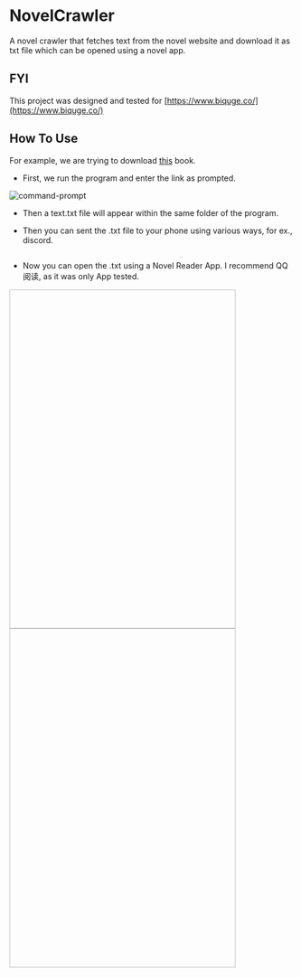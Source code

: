# NovelCrawler

A novel crawler that fetches text from the novel website and download it as txt file which can be opened using a novel app. 

## FYI 

This project was designed and tested for [https://www.biquge.co/](https://www.biquge.co/)

## How To Use 

For example, we are trying to download [this](https://www.biquge.co/9_9443/) book. 

* First, we run the program and enter the link as prompted. 

<img scr="/img/init.png" alt="command-prompt">

* Then a text.txt file will appear within the same folder of the program. 

* Then you can sent the .txt file to your phone using various ways, for ex., discord. 

<img scr="/img/discord.png">

* Now you can open the .txt using a Novel Reader App. I recommend QQ阅读, as it was only App tested. 

<img scr="/img/open.jpg" width="400" height="600">

<img scr="/img/open.PNG" width="400" height="600">
